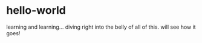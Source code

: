 # hello-world
learning and learning...
diving right into the belly of all of this. will see how it goes!
